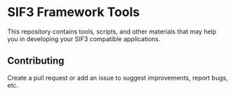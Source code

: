 # SIF3 Framework Tools
This repository contains tools, scripts, and other materials that may help you in developing your SIF3 compatible applications.

## Contributing
Create a pull request or add an issue to suggest improvements, report bugs, etc.
